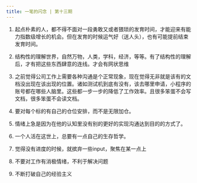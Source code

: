 ```yaml
---
title: 一笔的闪念 | 第十三期
---
```

1. 起点朴素的人，都不得不面对一段勇敢又或者猥琐的发育时间，才能迎来有能力指数级增长的机会。但在发育的时候运气好（送人头），也有可能提前结束发育时间。

2. 结构性的理解世界，自然万物，人类，学科，经济，等等。有了结构性的理解后，才有把这些东西肆意的连线。才会有网状思维

3. 之前觉得公司工作上需要各种沟通是个正常现象，现在觉得无非就是该有的文档没出现在该出现的位置。诸如测试机到底有没有，该去哪里申请，小程序的账号都在哪些人脑里。这些都一步一步的降低了工作效率。且很多笨蛋不会写文档，很多笨蛋不会读文档。

4. 要对每个标的有自己的仓位安排，而不是无限加仓。

5. 情绪上急是因为在他的认知里没有别的更好的实现沟通达到目的的方式了。

6. 一个人活在这世上，总要有一点自己的生存哲学。

7. 觉得没有进度的时候，就摈弃一些input，聚焦在某一点上

8. 不要对工作有消极情绪，不利于解决问题

9. 不断打破自己的经验主义 
